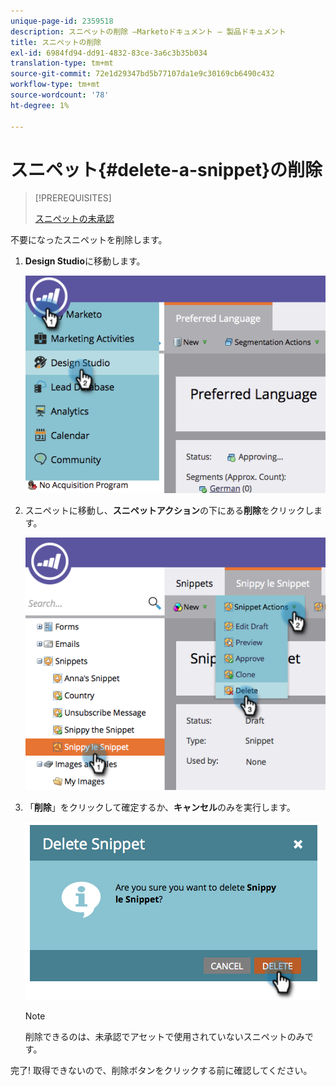 ```yaml
---
unique-page-id: 2359518
description: スニペットの削除 —Marketoドキュメント — 製品ドキュメント
title: スニペットの削除
exl-id: 6984fd94-dd91-4832-83ce-3a6c3b35b034
translation-type: tm+mt
source-git-commit: 72e1d29347bd5b77107da1e9c30169cb6490c432
workflow-type: tm+mt
source-wordcount: '78'
ht-degree: 1%

---
```


# スニペット{#delete-a-snippet}の削除

>[!PREREQUISITES]
>
>[スニペットの未承認](/help/marketo/product-docs/personalization/segmentation-and-snippets/snippets/unapprove-a-snippet.md)

不要になったスニペットを削除します。

1. **Design Studio**&#x200B;に移動します。

   ![](assets/image2014-9-16-10-3a43-3a47.png)

1. スニペットに移動し、**スニペットアクション**&#x200B;の下にある&#x200B;**削除**&#x200B;をクリックします。

   ![](assets/image2014-9-16-10-3a43-3a57.png)

1. 「**削除**」をクリックして確定するか、**キャンセル**&#x200B;のみを実行します。

   ![](assets/image2014-9-16-10-3a44-3a8.png)

   >[!NOTE]
   >
   >削除できるのは、未承認でアセットで使用されていないスニペットのみです。

完了! 取得できないので、削除ボタンをクリックする前に確認してください。
